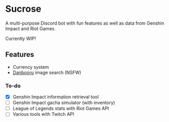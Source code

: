 # Sucrose
 A multi-purpose Discord bot with fun features as well as data from Genshin Impact and Riot Games.

 Currently WIP!

## Features
 - Currency system
 - [Danbooru](https://danbooru.donmai.us/) image search (NSFW)

### To-do
 - [x] Genshin Impact information retrieval tool
 - [ ] Genshin Impact gacha simulator (with inventory)
 - [ ] League of Legends stats with Riot Games API
 - [ ] Various tools with Twitch API
